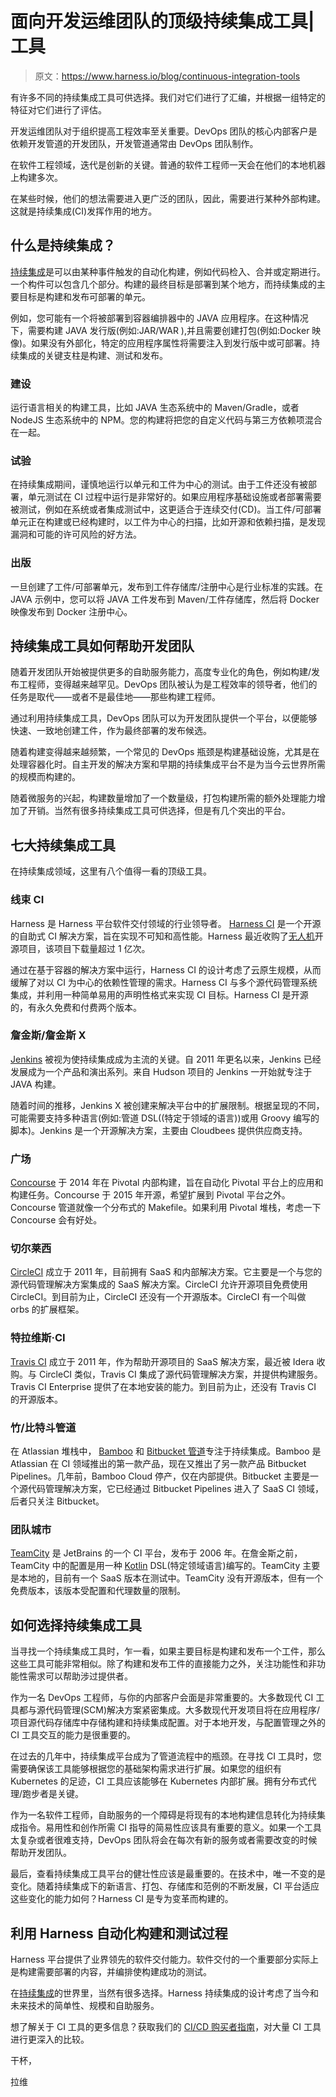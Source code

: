 # 面向开发运维团队的顶级持续集成工具|工具

> 原文：<https://www.harness.io/blog/continuous-integration-tools>

有许多不同的持续集成工具可供选择。我们对它们进行了汇编，并根据一组特定的特征对它们进行了评估。

开发运维团队对于组织提高工程效率至关重要。DevOps 团队的核心内部客户是依赖开发管道的开发团队，开发管道通常由 DevOps 团队制作。

在软件工程领域，迭代是创新的关键。普通的软件工程师一天会在他们的本地机器上构建多次。

在某些时候，他们的想法需要进入更广泛的团队，因此，需要进行某种外部构建。这就是持续集成(CI)发挥作用的地方。

## 什么是持续集成？

[持续集成](https://harness.io/blog/what-is-continuous-integration/)是可以由某种事件触发的自动化构建，例如代码检入、合并或定期进行。一个构件可以包含几个部分。构建的最终目标是部署到某个地方，而持续集成的主要目标是构建和发布可部署的单元。

例如，您可能有一个将被部署到容器编排器中的 JAVA 应用程序。在这种情况下，需要构建 JAVA 发行版(例如:JAR/WAR ),并且需要创建打包(例如:Docker 映像)。如果没有外部化，特定的应用程序属性将需要注入到发行版中或可部署。持续集成的关键支柱是构建、测试和发布。

### 建设

运行语言相关的构建工具，比如 JAVA 生态系统中的 Maven/Gradle，或者 NodeJS 生态系统中的 NPM。您的构建将把您的自定义代码与第三方依赖项混合在一起。

### 试验

在持续集成期间，谨慎地运行以单元和工件为中心的测试。由于工件还没有被部署，单元测试在 CI 过程中运行是非常好的。如果应用程序基础设施或者部署需要被测试，例如在系统或者集成测试中，这更适合于连续交付(CD)。当工件/可部署单元正在构建或已经构建时，以工件为中心的扫描，比如开源和依赖扫描，是发现漏洞和可能的许可风险的好方法。

### 出版

一旦创建了工件/可部署单元，发布到工件存储库/注册中心是行业标准的实践。在 JAVA 示例中，您可以将 JAVA 工件发布到 Maven/工件存储库，然后将 Docker 映像发布到 Docker 注册中心。

## 持续集成工具如何帮助开发团队

随着开发团队开始被提供更多的自助服务能力，高度专业化的角色，例如构建/发布工程师，变得越来越罕见。DevOps 团队被认为是工程效率的领导者，他们的任务是取代——或者不是最佳地——那些构建工程师。

通过利用持续集成工具，DevOps 团队可以为开发团队提供一个平台，以便能够快速、一致地创建工件，作为最终部署的发布候选。

随着构建变得越来越频繁，一个常见的 DevOps 瓶颈是构建基础设施，尤其是在处理容器化时。自主开发的解决方案和早期的持续集成平台不是为当今云世界所需的规模而构建的。

随着微服务的兴起，构建数量增加了一个数量级，打包构建所需的额外处理能力增加了开销。当然有很多持续集成工具可供选择，但是有几个突出的平台。

## 七大持续集成工具

在持续集成领域，这里有八个值得一看的顶级工具。

### 线束 CI

Harness 是 Harness 平台软件交付领域的行业领导者。 [Harness CI](https://harness.io/products/continuous-integration/) 是一个开源的自助式 CI 解决方案，旨在实现不可知和高性能。Harness 最近收购了[无人机](https://www.drone.io/)开源项目，该项目下载量超过 1 亿次。

通过在基于容器的解决方案中运行，Harness CI 的设计考虑了云原生规模，从而缓解了对以 CI 为中心的依赖性管理的需求。Harness CI 与多个源代码管理系统集成，并利用一种简单易用的声明性格式来实现 CI 目标。Harness CI 是开源的，有永久免费和付费两个版本。

### 詹金斯/詹金斯 X

[Jenkins](https://www.jenkins.io/) 被视为使持续集成成为主流的关键。自 2011 年更名以来，Jenkins 已经发展成为一个产品和演出系列。来自 Hudson 项目的 Jenkins 一开始就专注于 JAVA 构建。

随着时间的推移，Jenkins X 被创建来解决平台中的扩展限制。根据呈现的不同，可能需要支持多种语言(例如:管道 DSL((特定于领域的语言))或用 Groovy 编写的脚本)。Jenkins 是一个开源解决方案，主要由 Cloudbees 提供供应商支持。

### 广场

[Concourse](https://concourse-ci.org/) 于 2014 年在 Pivotal 内部构建，旨在自动化 Pivotal 平台上的应用和构建任务。Concourse 于 2015 年开源，希望扩展到 Pivotal 平台之外。Concourse 管道就像一个分布式的 Makefile。如果利用 Pivotal 堆栈，考虑一下 Concourse 会有好处。

### 切尔莱西

[CircleCI](https://circleci.com/) 成立于 2011 年，目前拥有 SaaS 和内部解决方案。它主要是一个与您的源代码管理解决方案集成的 SaaS 解决方案。CircleCI 允许开源项目免费使用 CircleCI。到目前为止，CircleCI 还没有一个开源版本。CircleCI 有一个叫做 orbs 的扩展框架。

### 特拉维斯·CI

[Travis CI](https://travis-ci.com/) 成立于 2011 年，作为帮助开源项目的 SaaS 解决方案，最近被 Idera 收购。与 CircleCI 类似，Travis CI 集成了源代码管理解决方案，并提供构建服务。Travis CI Enterprise 提供了在本地安装的能力。到目前为止，还没有 Travis CI 的开源版本。

### 竹/比特斗管道

在 Atlassian 堆栈中， [Bamboo](https://www.atlassian.com/software/bamboo) 和 [Bitbucket 管道](https://bitbucket.org/product/features/pipelines)专注于持续集成。Bamboo 是 Atlassian 在 CI 领域推出的第一款产品，现在又推出了另一款产品 Bitbucket Pipelines。几年前，Bamboo Cloud 停产，仅在内部提供。Bitbucket 主要是一个源代码管理解决方案，它已经通过 Bitbucket Pipelines 进入了 SaaS CI 领域，后者只关注 Bitbucket。

### 团队城市

[TeamCity](https://www.jetbrains.com/teamcity/) 是 JetBrains 的一个 CI 平台，发布于 2006 年。在詹金斯之前，TeamCity 中的配置是用一种 [Kotlin](https://kotlinlang.org/) DSL(特定领域语言)编写的。TeamCity 主要是本地的，目前有一个 SaaS 版本在测试中。TeamCity 没有开源版本，但有一个免费版本，该版本受配置和代理数量的限制。

## 如何选择持续集成工具

当寻找一个持续集成工具时，乍一看，如果主要目标是构建和发布一个工件，那么这些工具可能非常相似。除了构建和发布工件的直接能力之外，关注功能性和非功能性需求可以帮助涉过提供者。

作为一名 DevOps 工程师，与你的内部客户会面是非常重要的。大多数现代 CI 工具都与源代码管理(SCM)解决方案紧密集成。大多数现代开发项目将在应用程序/项目源代码存储库中存储构建和持续集成配置。对于本地开发，与配置管理之外的 CI 工具交互的能力是很重要的。

在过去的几年中，持续集成平台成为了管道流程中的瓶颈。在寻找 CI 工具时，您需要确保该工具能够根据您的基础架构需求进行扩展。如果您的组织有 Kubernetes 的足迹，CI 工具应该能够在 Kubernetes 内部扩展。拥有分布式代理/跑步者是关键。

作为一名软件工程师，自助服务的一个障碍是将现有的本地构建信息转化为持续集成指令。易用性和创作所需 CI 指导的简易性应该具有重要的意义。如果一个工具太复杂或者很难支持，DevOps 团队将会在每次有新的服务或者需要改变的时候帮助开发团队。

最后，查看持续集成工具平台的健壮性应该是最重要的。在技术中，唯一不变的是变化。随着持续集成下的新语言、打包、存储库和范例的不断发展，CI 平台适应这些变化的能力如何？Harness CI 是专为变革而构建的。

## 利用 Harness 自动化构建和测试过程

Harness 平台提供了业界领先的软件交付能力。软件交付的一个重要部分实际上是构建需要部署的内容，并编排使构建成功的测试。

在[持续集成](https://harness.io/blog/what-is-continuous-integration/)的世界里，当然有很多选择。Harness 持续集成的设计考虑了当今和未来技术的简单性、规模和自助服务。

想了解关于 CI 工具的更多信息？获取我们的 [CI/CD 购买者指南](https://harness.io/learn/ebooks/buyers-guide-for-ci-cd-ebook/)，对大量 CI 工具进行更深入的比较。

干杯，

拉维